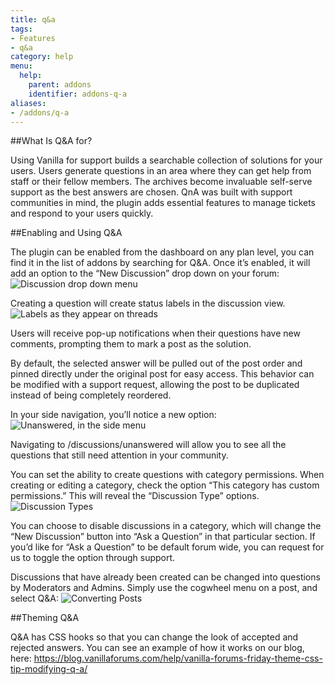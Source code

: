 ```yaml
---
title: q&a
tags:
- Features
- q&a
category: help
menu:
  help:
    parent: addons
    identifier: addons-q-a
aliases:
- /addons/q-a
---
```


##What Is Q&A for?

Using Vanilla for support builds a searchable collection of solutions for your users. Users generate questions in an area where they can get help from staff or their fellow members. The archives become invaluable self-serve support as the best answers are chosen. QnA was built with support communities in mind, the plugin adds essential features to manage tickets and respond to your users quickly. 

##Enabling and Using Q&A 

The plugin can be enabled from the dashboard on any plan level, you can find it in the list of addons by searching for Q&A. Once it’s enabled, it will add an option to the “New Discussion” drop down on your forum:
![Discussion drop down menu](img/help/addons/q-a/img1_discussiondrop.png)

Creating a question will create status labels in the discussion view. 
![Labels as they appear on threads](img/help/addons/q-a/img2_labels.png)
 
Users will receive pop-up notifications when their questions have new comments, prompting them to mark a post as the solution. 

By default, the selected answer will be pulled out of the post order and pinned directly under the original post for easy access. This behavior can be modified with a support request, allowing the post to be duplicated instead of being completely reordered. 

In your side navigation, you’ll notice a new option:
![Unanswered, in the side menu](img/help/addons/q-a/img3_unanswered.png)
 
Navigating to /discussions/unanswered will allow you to see all the questions that still need attention in your community. 

You can set the ability to create questions with category permissions. When creating or editing a category, check the option “This category has custom permissions.” This will reveal the “Discussion Type” options. 
![Discussion Types](img/help/addons/q-a/img4_disctypes.png) 

You can choose to disable discussions in a category, which will change the “New Discussion” button into “Ask a Question” in that particular section. If you’d like for “Ask a Question” to be default forum wide, you can request for us to toggle the option through support. 

Discussions that have already been created can be changed into questions by Moderators and Admins. Simply use the cogwheel menu on a post, and select Q&A:
![Converting Posts](img/help/addons/q-a/img5_postmenu.png)  

##Theming Q&A 

Q&A has CSS hooks so that you can change the look of accepted and rejected answers. You can see an example of how it works on our blog, here: 
https://blog.vanillaforums.com/help/vanilla-forums-friday-theme-css-tip-modifying-q-a/
